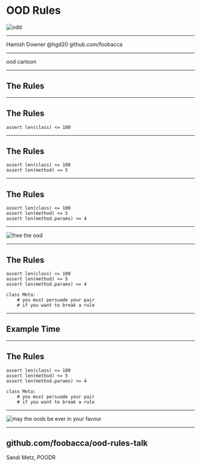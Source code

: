 OOD Rules
=========

![odd](../img/planet-of-teh-ood.png)

----------

Hamish Downer
@hgd20
github.com/foobacca

----------

ood cartoon

-----

## The Rules

-----

## The Rules

    assert len(class) <= 100

-----

## The Rules

    assert len(class) <= 100
    assert len(method) <= 5

-----

## The Rules

    assert len(class) <= 100
    assert len(method) <= 5
    assert len(method.params) <= 4

-----

![free the ood](../img/free-the-ood.jpg)

-----

## The Rules

    assert len(class) <= 100
    assert len(method) <= 5
    assert len(method.params) <= 4

    class Meta:
        # you must persuade your pair
        # if you want to break a rule

-----

## Example Time





-----

## The Rules

    assert len(class) <= 100
    assert len(method) <= 5
    assert len(method.params) <= 4

    class Meta:
        # you must persuade your pair
        # if you want to break a rule

-----

![may the oods be ever in your favour](../img/oods-in-your-favour.jpg)

-----

## github.com/foobacca/ood-rules-talk

Sandi Metz, POODR

